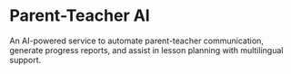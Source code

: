 # Parent-Teacher AI
An AI-powered service to automate parent-teacher communication, generate progress reports, and assist in lesson planning with multilingual support.
